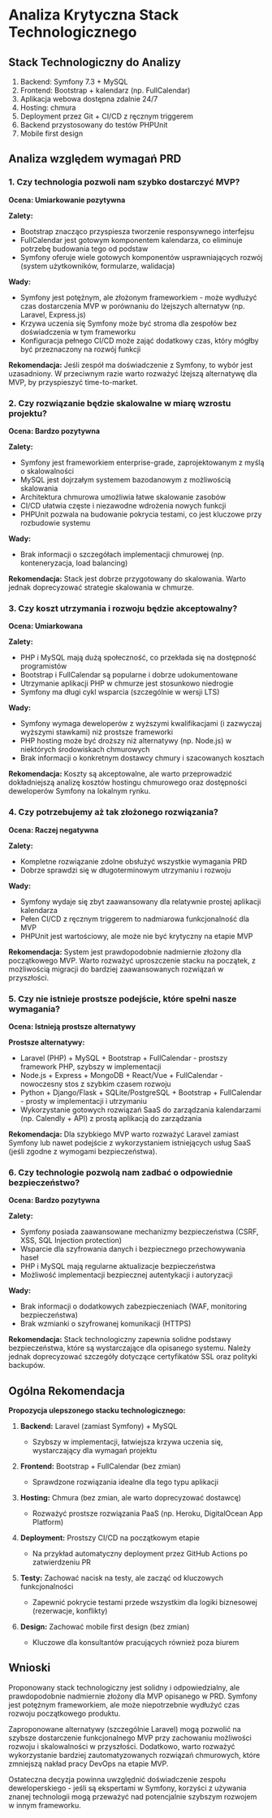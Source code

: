 # Analiza Krytyczna Stack Technologicznego

## Stack Technologiczny do Analizy
1. Backend: Symfony 7.3 + MySQL
2. Frontend: Bootstrap + kalendarz (np. FullCalendar)
3. Aplikacja webowa dostępna zdalnie 24/7
4. Hosting: chmura
5. Deployment przez Git + CI/CD z ręcznym triggerem
6. Backend przystosowany do testów PHPUnit
7. Mobile first design

## Analiza względem wymagań PRD

### 1. Czy technologia pozwoli nam szybko dostarczyć MVP?

**Ocena: Umiarkowanie pozytywna**

**Zalety:**
- Bootstrap znacząco przyspiesza tworzenie responsywnego interfejsu
- FullCalendar jest gotowym komponentem kalendarza, co eliminuje potrzebę budowania tego od podstaw
- Symfony oferuje wiele gotowych komponentów usprawniających rozwój (system użytkowników, formularze, walidacja)

**Wady:**
- Symfony jest potężnym, ale złożonym frameworkiem - może wydłużyć czas dostarczenia MVP w porównaniu do lżejszych alternatyw (np. Laravel, Express.js)
- Krzywa uczenia się Symfony może być stroma dla zespołów bez doświadczenia w tym frameworku
- Konfiguracja pełnego CI/CD może zająć dodatkowy czas, który mógłby być przeznaczony na rozwój funkcji

**Rekomendacja:**
Jeśli zespół ma doświadczenie z Symfony, to wybór jest uzasadniony. W przeciwnym razie warto rozważyć lżejszą alternatywę dla MVP, by przyspieszyć time-to-market.

### 2. Czy rozwiązanie będzie skalowalne w miarę wzrostu projektu?

**Ocena: Bardzo pozytywna**

**Zalety:**
- Symfony jest frameworkiem enterprise-grade, zaprojektowanym z myślą o skalowalności
- MySQL jest dojrzałym systemem bazodanowym z możliwością skalowania
- Architektura chmurowa umożliwia łatwe skalowanie zasobów
- CI/CD ułatwia częste i niezawodne wdrożenia nowych funkcji
- PHPUnit pozwala na budowanie pokrycia testami, co jest kluczowe przy rozbudowie systemu

**Wady:**
- Brak informacji o szczegółach implementacji chmurowej (np. konteneryzacja, load balancing)

**Rekomendacja:**
Stack jest dobrze przygotowany do skalowania. Warto jednak doprecyzować strategie skalowania w chmurze.

### 3. Czy koszt utrzymania i rozwoju będzie akceptowalny?

**Ocena: Umiarkowana**

**Zalety:**
- PHP i MySQL mają dużą społeczność, co przekłada się na dostępność programistów
- Bootstrap i FullCalendar są popularne i dobrze udokumentowane
- Utrzymanie aplikacji PHP w chmurze jest stosunkowo niedrogie
- Symfony ma długi cykl wsparcia (szczególnie w wersji LTS)

**Wady:**
- Symfony wymaga deweloperów z wyższymi kwalifikacjami (i zazwyczaj wyższymi stawkami) niż prostsze frameworki
- PHP hosting może być droższy niż alternatywy (np. Node.js) w niektórych środowiskach chmurowych
- Brak informacji o konkretnym dostawcy chmury i szacowanych kosztach

**Rekomendacja:**
Koszty są akceptowalne, ale warto przeprowadzić dokładniejszą analizę kosztów hostingu chmurowego oraz dostępności deweloperów Symfony na lokalnym rynku.

### 4. Czy potrzebujemy aż tak złożonego rozwiązania?

**Ocena: Raczej negatywna**

**Zalety:**
- Kompletne rozwiązanie zdolne obsłużyć wszystkie wymagania PRD
- Dobrze sprawdzi się w długoterminowym utrzymaniu i rozwoju

**Wady:**
- Symfony wydaje się zbyt zaawansowany dla relatywnie prostej aplikacji kalendarza
- Pełen CI/CD z ręcznym triggerem to nadmiarowa funkcjonalność dla MVP
- PHPUnit jest wartościowy, ale może nie być krytyczny na etapie MVP

**Rekomendacja:**
System jest prawdopodobnie nadmiernie złożony dla początkowego MVP. Warto rozważyć uproszczenie stacku na początek, z możliwością migracji do bardziej zaawansowanych rozwiązań w przyszłości.

### 5. Czy nie istnieje prostsze podejście, które spełni nasze wymagania?

**Ocena: Istnieją prostsze alternatywy**

**Prostsze alternatywy:**
- Laravel (PHP) + MySQL + Bootstrap + FullCalendar - prostszy framework PHP, szybszy w implementacji
- Node.js + Express + MongoDB + React/Vue + FullCalendar - nowoczesny stos z szybkim czasem rozwoju
- Python + Django/Flask + SQLite/PostgreSQL + Bootstrap + FullCalendar - prosty w implementacji i utrzymaniu
- Wykorzystanie gotowych rozwiązań SaaS do zarządzania kalendarzami (np. Calendly + API) z prostą aplikacją do zarządzania

**Rekomendacja:**
Dla szybkiego MVP warto rozważyć Laravel zamiast Symfony lub nawet podejście z wykorzystaniem istniejących usług SaaS (jeśli zgodne z wymogami bezpieczeństwa).

### 6. Czy technologie pozwolą nam zadbać o odpowiednie bezpieczeństwo?

**Ocena: Bardzo pozytywna**

**Zalety:**
- Symfony posiada zaawansowane mechanizmy bezpieczeństwa (CSRF, XSS, SQL Injection protection)
- Wsparcie dla szyfrowania danych i bezpiecznego przechowywania haseł
- PHP i MySQL mają regularne aktualizacje bezpieczeństwa
- Możliwość implementacji bezpiecznej autentykacji i autoryzacji

**Wady:**
- Brak informacji o dodatkowych zabezpieczeniach (WAF, monitoring bezpieczeństwa)
- Brak wzmianki o szyfrowanej komunikacji (HTTPS)

**Rekomendacja:**
Stack technologiczny zapewnia solidne podstawy bezpieczeństwa, które są wystarczające dla opisanego systemu. Należy jednak doprecyzować szczegóły dotyczące certyfikatów SSL oraz polityki backupów.

## Ogólna Rekomendacja

**Propozycja ulepszonego stacku technologicznego:**

1. **Backend:** Laravel (zamiast Symfony) + MySQL
    * Szybszy w implementacji, łatwiejsza krzywa uczenia się, wystarczający dla wymagań projektu

2. **Frontend:** Bootstrap + FullCalendar (bez zmian)
    * Sprawdzone rozwiązania idealne dla tego typu aplikacji

3. **Hosting:** Chmura (bez zmian, ale warto doprecyzować dostawcę)
    * Rozważyć prostsze rozwiązania PaaS (np. Heroku, DigitalOcean App Platform)

4. **Deployment:** Prostszy CI/CD na początkowym etapie
    * Na przykład automatyczny deployment przez GitHub Actions po zatwierdzeniu PR

5. **Testy:** Zachować nacisk na testy, ale zacząć od kluczowych funkcjonalności
    * Zapewnić pokrycie testami przede wszystkim dla logiki biznesowej (rezerwacje, konflikty)

6. **Design:** Zachować mobile first design (bez zmian)
    * Kluczowe dla konsultantów pracujących również poza biurem

## Wnioski

Proponowany stack technologiczny jest solidny i odpowiedzialny, ale prawdopodobnie nadmiernie złożony dla MVP opisanego w PRD. Symfony jest potężnym frameworkiem, ale może niepotrzebnie wydłużyć czas rozwoju początkowego produktu.

Zaproponowane alternatywy (szczególnie Laravel) mogą pozwolić na szybsze dostarczenie funkcjonalnego MVP przy zachowaniu możliwości rozwoju i skalowalności w przyszłości. Dodatkowo, warto rozważyć wykorzystanie bardziej zautomatyzowanych rozwiązań chmurowych, które zmniejszą nakład pracy DevOps na etapie MVP.

Ostateczna decyzja powinna uwzględnić doświadczenie zespołu deweloperskiego - jeśli są ekspertami w Symfony, korzyści z używania znanej technologii mogą przeważyć nad potencjalnie szybszym rozwojem w innym frameworku.
